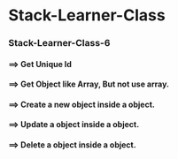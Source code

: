 # Stack-Learner-Class

### Stack-Learner-Class-6
#### ==> Get Unique Id
#### ==> Get Object like Array, But not use array.
#### ==> Create a new object inside a object.
#### ==> Update a object inside a object.
#### ==> Delete a object inside a object.

